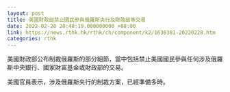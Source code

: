 ```yaml
---
layout: post
title: 美國財政部禁止國民參與俄羅斯央行及財政部等交易
date: 2022-02-28 20:48:19.000000000 +08:00
link: https://news.rthk.hk/rthk/ch/component/k2/1636381-20220228.htm
categories: rthk
---
```


美國財政部公布制裁俄羅斯的部分細節，當中包括禁止美國國民參與任何涉及俄羅斯中央銀行、國家財富基金或財政部的交易。

美國官員表示，涉及俄羅斯央行的制裁方案，已經準備多時。
